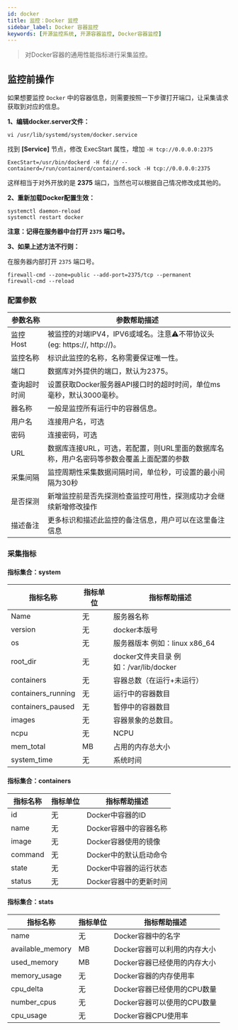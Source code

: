 ```yaml
---
id: docker
title: 监控：Docker 监控      
sidebar_label: Docker 容器监控
keywords: [开源监控系统, 开源容器监控, Docker容器监控]
---
```


> 对Docker容器的通用性能指标进行采集监控。


## 监控前操作

如果想要监控 `Docker` 中的容器信息，则需要按照一下步骤打开端口，让采集请求获取到对应的信息。

**1、编辑docker.server文件：**

```shell
vi /usr/lib/systemd/system/docker.service
```

找到 **[Service]** 节点，修改 ExecStart 属性，增加 `-H tcp://0.0.0.0:2375`

```shell
ExecStart=/usr/bin/dockerd -H fd:// --containerd=/run/containerd/containerd.sock -H tcp://0.0.0.0:2375
```

这样相当于对外开放的是 **2375** 端口，当然也可以根据自己情况修改成其他的。

**2、重新加载Docker配置生效：**

```shell
systemctl daemon-reload 
systemctl restart docker 
```

**注意：记得在服务器中台打开 `2375` 端口号。**

**3、如果上述方法不行则：**

在服务器内部打开 `2375` 端口号。

```shell
firewall-cmd --zone=public --add-port=2375/tcp --permanent
firewall-cmd --reload
```





### 配置参数

| 参数名称     | 参数帮助描述                                                 |
| ------------ | ------------------------------------------------------------ |
| 监控Host     | 被监控的对端IPV4，IPV6或域名。注意⚠️不带协议头(eg: https://, http://)。 |
| 监控名称     | 标识此监控的名称，名称需要保证唯一性。                       |
| 端口         | 数据库对外提供的端口，默认为2375。                           |
| 查询超时时间 | 设置获取Docker服务器API接口时的超时时间，单位ms毫秒，默认3000毫秒。 |
| 器名称       | 一般是监控所有运行中的容器信息。                             |
| 用户名       | 连接用户名，可选                                             |
| 密码         | 连接密码，可选                                               |
| URL          | 数据库连接URL，可选，若配置，则URL里面的数据库名称，用户名密码等参数会覆盖上面配置的参数 |
| 采集间隔     | 监控周期性采集数据间隔时间，单位秒，可设置的最小间隔为30秒   |
| 是否探测     | 新增监控前是否先探测检查监控可用性，探测成功才会继续新增修改操作 |
| 描述备注     | 更多标识和描述此监控的备注信息，用户可以在这里备注信息       |

### 采集指标

#### 指标集合：system

| 指标名称           | 指标单位 | 指标帮助描述                           |
| ------------------ | -------- | -------------------------------------- |
| Name               | 无       | 服务器名称                             |
| version            | 无       | docker本版号                           |
| os                 | 无       | 服务器版本 例如：linux x86_64          |
| root_dir           | 无       | docker文件夹目录 例如：/var/lib/docker |
| containers         | 无       | 容器总数（在运行+未运行）              |
| containers_running | 无       | 运行中的容器数目                       |
| containers_paused  | 无       | 暂停中的容器数目                       |
| images             | 无       | 容器景象的总数目。                     |
| ncpu               | 无       | NCPU                                   |
| mem_total          | MB       | 占用的内存总大小                       |
| system_time        | 无       | 系统时间                               |

#### 指标集合：containers

| 指标名称 | 指标单位 | 指标帮助描述           |
| -------- | -------- | ---------------------- |
| id       | 无       | Docker中容器的ID       |
| name     | 无       | Docker容器中的容器名称 |
| image    | 无       | Docker容器使用的镜像   |
| command  | 无       | Docker中的默认启动命令 |
| state    | 无       | Docker中容器的运行状态 |
| status   | 无       | Docker容器中的更新时间 |

#### 指标集合：stats

| 指标名称         | 指标单位 | 指标帮助描述                 |
| ---------------- | -------- | ---------------------------- |
| name             | 无       | Docker容器中的名字           |
| available_memory | MB       | Docker容器可以利用的内存大小 |
| used_memory      | MB       | Docker容器已经使用的内存大小 |
| memory_usage     | 无       | Docker容器的内存使用率       |
| cpu_delta        | 无       | Docker容器已经使用的CPU数量  |
| number_cpus      | 无       | Docker容器可以使用的CPU数量  |
| cpu_usage        | 无       | Docker容器CPU使用率          |
